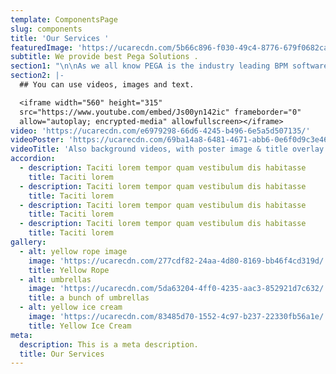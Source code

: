 ```yaml
---
template: ComponentsPage
slug: components
title: 'Our Services '
featuredImage: 'https://ucarecdn.com/5b66c896-f030-49c4-8776-679f0682caf7/'
subtitle: We provide best Pega Solutions .
section1: "\n\nAs we all know PEGA is the industry leading BPM software solution in the world today. With Pega, we can help  client organization become more viable, responsive and advanced in the best ways possible . With us, the sky is the limit!\r\n\nPega makes it quite easy to implement most tuff and complicated implementations in easiest way . It has extensive listing of tools which are ever evolving that helps users to make use of the tool 100 percent with most effective solutions . Daily client industry or corporate tasks and activities could be automated quickly . Not only implementations PEGA has extensive set of integration and security supporting functionalities which server 360 degrees solutions for any domain Business . \r\n\nPegasystems basic  advantage is the customizability and its ease of use that its  software provides to the clients . \r\n\nPEGA  enables simpler business process\_incorporation\_due to its unique approach to client system development. \r\n\nAny other solutions typically require the client to streamline at least some business practices prior to or during implementation. As automation and efficiency are increasing niche skills gaining traction globally  . \r\n\nWith Pega, the big benefit is we do not have to  build any particular system from the scratch like any other regular programming. \r\n\nThe prime advantage of PEGA technology is to lessen the cost and is used in developing business purpose. Solutions  \r\n\nFamous for its agility, adaptability, extensibility, and it is feasible to build Pega system. \_\r\n\nBasic principle of  Pega includes “Design Once, Deploy Everywhere” . \n\nPega implementations : \n\nPega automation \n\nCase Management \n\nSSO\n\nAI implementations\n\nIntegration to all Pega platforms . etc .,"
section2: |-
  ## You can use videos, images and text.

  <iframe width="560" height="315"
  src="https://www.youtube.com/embed/Js00yn142ic" frameborder="0"
  allow="autoplay; encrypted-media" allowfullscreen></iframe>
video: 'https://ucarecdn.com/e6979298-66d6-4245-b496-6e5a5d507135/'
videoPoster: 'https://ucarecdn.com/69ba14a8-6481-4671-abb6-0e6f0d9c3e46/'
videoTitle: 'Also background videos, with poster image & title overlay.'
accordion:
  - description: Taciti lorem tempor quam vestibulum dis habitasse
    title: Taciti lorem
  - description: Taciti lorem tempor quam vestibulum dis habitasse
    title: Taciti lorem
  - description: Taciti lorem tempor quam vestibulum dis habitasse
    title: Taciti lorem
  - description: Taciti lorem tempor quam vestibulum dis habitasse
    title: Taciti lorem
gallery:
  - alt: yellow rope image
    image: 'https://ucarecdn.com/277cdf82-24aa-4d80-8169-bb46f4cd319d/'
    title: Yellow Rope
  - alt: umbrellas
    image: 'https://ucarecdn.com/5da63204-4ff0-4235-aac3-852921d7c632/'
    title: a bunch of umbrellas
  - alt: yellow ice cream
    image: 'https://ucarecdn.com/83485d70-1552-4c97-b237-22330fb56a1e/'
    title: Yellow Ice Cream
meta:
  description: This is a meta description.
  title: Our Services
---
```


